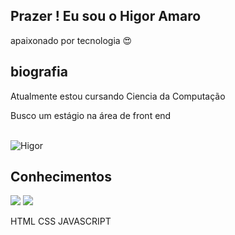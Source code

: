 ## Prazer ! Eu sou o Higor Amaro

apaixonado por tecnologia 😍 
## biografia
 Atualmente estou cursando Ciencia da Computação
 
 Busco um estágio na área de front end

<div  style="display:inline_block"><br>
  
  <img alight="right" alt="Higor" src="https://cdn.discordapp.com/attachments/887510228860534787/887510265283874816/perfi.gif">

</div>

## Conhecimentos 
<img src="https://discord.com/channels/887510228860534784/961734780540571728/961741268508094544">
<img src=" https://www.vectorlogo.zone/logos/w3_css/w3_css-ar21.svg ">

HTML CSS JAVASCRIPT 


